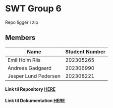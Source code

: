 
# SWT Group 6

Repo ligger i zip
## Members

| Name                   | Student Number |
|------------------------|----------------|
| Emil Holm Riis         | 202305265      |
| Andreas Gadgaard       | 202306990      |
| Jesper Lund Pedersen   | 202308221      |

#### Link til Repository [HERE](https://gitlab.au.dk/au724429/swt-group6-handin2)

#### Link til Dokumentation [HERE](https://gitlab.au.dk/au724429/swt-group6-handin2/-/tree/main/docs?ref_type=heads)
